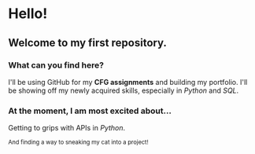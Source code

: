# Hello!
## Welcome to my first repository. 
### What can you find here?
I'll be using GitHub for my **CFG assignments** and building my portfolio.
I'll be showing off my newly acquired skills, especially in *Python* and *SQL*. 

### At the moment, I am most excited about...
Getting to grips with APIs in *Python*. 

<sub> And finding a way to sneaking my cat into a project! </sub>
